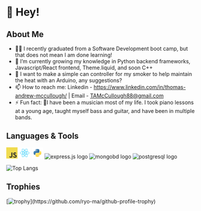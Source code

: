 # 👋 Hey!

## About Me
- 👨‍🎓 I recently graduated from a Software Development boot camp, but that does not mean I am done learning!
- 🌱 I’m currently growing my knowledge in Python backend frameworks, Javascript/React frontend, Theme.liquid, and soon C++
- 🍖 I want to make a simple can controller for my smoker to help maintain the heat with an Arduino, any suggestions?
- 📫 How to reach me: Linkedin - https://www.linkedin.com/in/thomas-andrew-mccullough/ | Email - TAMcCullough88@gmail.com
- ⚡ Fun fact: 🎸I have been a musician most of my life. I took piano lessons at a young age, taught myself bass and guitar, and have been in multiple bands.


## Languages & Tools
<img src="https://raw.githubusercontent.com/github/explore/80688e429a7d4ef2fca1e82350fe8e3517d3494d/topics/javascript/javascript.png" width="30px" height="30px" alt="javascript logo"> <img src="https://raw.githubusercontent.com/github/explore/80688e429a7d4ef2fca1e82350fe8e3517d3494d/topics/react/react.png" width="30px" height="30px" alt="react logo"> <img src="https://raw.githubusercontent.com/github/explore/80688e429a7d4ef2fca1e82350fe8e3517d3494d/topics/python/python.png" alt="python logo" width="30px" height="30px">  <img src="https://github.com/tamccullough88/tamccullough88/assets/141081845/30bcd88e-30e1-400a-9bac-9de5e77ce23f" width="30px" height="30px" alt="express.js logo"> <img src="https://github.com/BrianHHough/devicon/blob/master/icons/mongodb/mongodb-original.svg" width="30px" height="30px" alt="mongobd logo"> <img src="https://user-images.githubusercontent.com/24623425/36042969-f87531d4-0d8a-11e8-9dee-e87ab8c6a9e3.png" width="30px" height="30px" alt="postgresql logo">

![Top Langs](https://github-readme-stats.vercel.app/api/top-langs/?username=anuraghazra&hide_progress=true&theme=dark)


## Trophies
[![trophy](https://github-profile-trophy.vercel.app/?username=tamccullough88&theme=onedark&title=Repo,Commits,Stars,MultipleLang")](https://github.com/ryo-ma/github-profile-trophy)



<!---
tamccullough88/tamccullough88 is a ✨ special ✨ repository because its `README.md` (this file) appears on your GitHub profile.
You can click the Preview link to take a look at your changes.
--->
